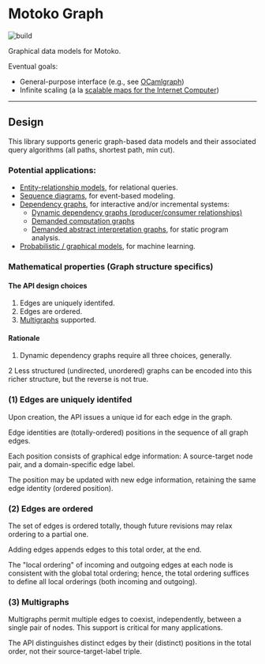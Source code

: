 # Motoko Graph

![build](https://github.com/matthewhammer/motoko-graph/workflows/build/badge.svg)

Graphical data models for Motoko.

Eventual goals:
 - General-purpose interface (e.g., see [OCamlgraph](http://ocamlgraph.lri.fr/index.en.html))
 - Infinite scaling (a la [scalable maps for the Internet Computer](https://github.com/dfinity/motoko-bigmap))


-------------------------

## Design

This library supports generic graph-based data models and their
associated query algorithms (all paths, shortest path, min cut).

### Potential applications:

- [Entity-relationship models](https://en.wikipedia.org/wiki/Entity%E2%80%93relationship_model), for relational queries.
- [Sequence diagrams](https://en.wikipedia.org/wiki/Sequence_diagram), for event-based modeling.
- [Dependency graphs](https://en.wikipedia.org/wiki/Dependency_graph), for interactive and/or incremental systems:
  - [Dynamic dependency graphs (producer/consumer relationships)](https://en.wikipedia.org/wiki/Incremental_computing#Dynamic_methods)
  - [Demanded computation graphs](https://arxiv.org/abs/1503.07792)
  - [Demanded abstract interpretation graphs]((https://github.com/cuplv/d1a_impl)), for static program analysis.
- [Probabilistic / graphical models](https://en.wikipedia.org/wiki/Graphical_model), for machine learning.

### Mathematical properties (Graph structure specifics)

#### The API design choices

1. Edges are uniquely identifed.
2. Edges are ordered.
3. [Multigraphs](https://en.wikipedia.org/wiki/Multigraph) supported.

#### Rationale

1. Dynamic dependency graphs require all three choices, generally.

2  Less structured (undirected, unordered) graphs can be
   encoded into this richer structure, but the reverse is not true.

### (1) Edges are uniquely identifed

Upon creation, the API issues a unique id for each edge in the graph.

Edge identities are (totally-ordered) positions in the sequence of all graph edges.

Each position consists of graphical edge information:
A source-target node pair, and a domain-specific edge label.

The position may be updated with new edge information,
retaining the same edge identity (ordered position).

### (2) Edges are ordered

The set of edges is ordered totally, though future revisions may relax ordering to a partial one.

Adding edges appends edges to this total order, at the end.

The "local ordering" of incoming and outgoing edges at each node is
consistent with the global total ordering; hence, the total ordering
suffices to define all local orderings (both incoming and outgoing).

### (3) Multigraphs

Multigraphs permit multiple edges to coexist, independently, between a
single pair of nodes. This support is critical for many applications.

The API distinguishes distinct edges by their (distinct) positions in
the total order, not their source-target-label triple.


